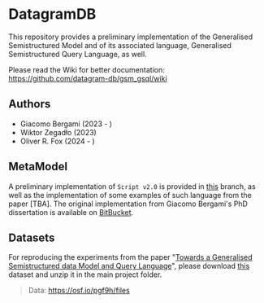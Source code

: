 # DatagramDB

This repository provides a preliminary implementation of the Generalised Semistructured Model and of its associated language,
Generalised Semistructured Query Language, as well.

Please read the Wiki for better documentation: https://github.com/datagram-db/gsm_gsql/wiki

## Authors

 * Giacomo Bergami (2023 - )
 * Wiktor Zegadło (2023)
 * Oliver R. Fox (2024 - )

## MetaModel

A preliminary implementation of ```Script v2.0``` is provided in [this](https://github.com/datagram-db/gsm_gsql/tree/withscript) branch, as well as the implementation of some examples of such language from the paper [TBA]. The original implementation from Giacomo Bergami's PhD dissertation is available on [BitBucket](https://bitbucket.org/unibogb/gsql-script/src/master/).

## Datasets

For reproducing the experiments from the paper "[Towards a Generalised Semistructured data Model and Query Language](https://dl.acm.org/doi/10.1145/3609429.3609433)", please download [this](https://files.de-1.osf.io/v1/resources/pgf9h/providers/osfstorage/?zip=) dataset and unzip it in the main project folder.

> Data: https://osf.io/pgf9h/files

